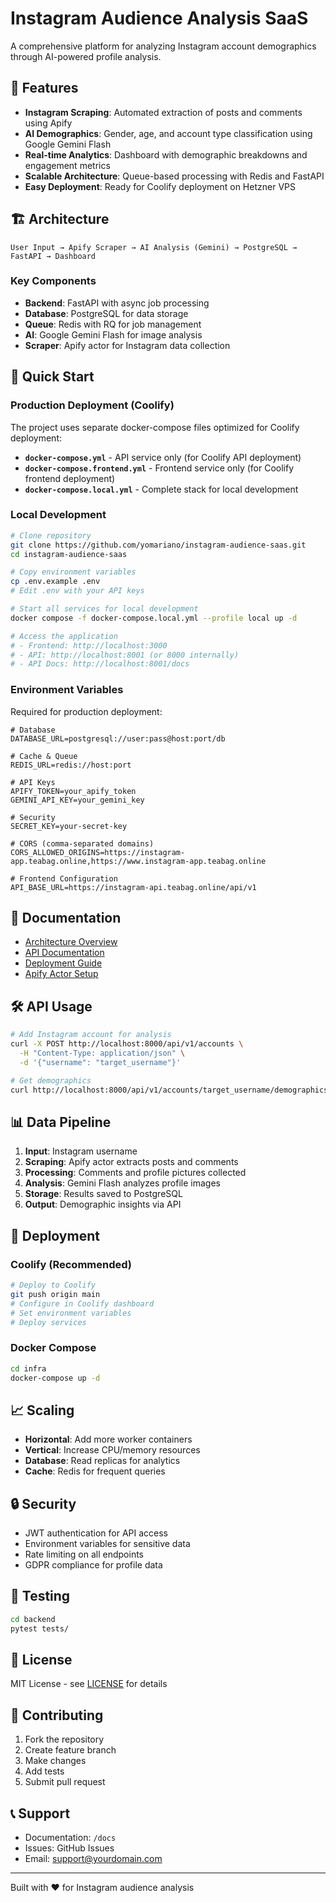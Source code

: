 # Instagram Audience Analysis SaaS

A comprehensive platform for analyzing Instagram account demographics through AI-powered profile analysis.

## 🎯 Features

- **Instagram Scraping**: Automated extraction of posts and comments using Apify
- **AI Demographics**: Gender, age, and account type classification using Google Gemini Flash
- **Real-time Analytics**: Dashboard with demographic breakdowns and engagement metrics
- **Scalable Architecture**: Queue-based processing with Redis and FastAPI
- **Easy Deployment**: Ready for Coolify deployment on Hetzner VPS

## 🏗️ Architecture

```
User Input → Apify Scraper → AI Analysis (Gemini) → PostgreSQL → FastAPI → Dashboard
```

### Key Components

- **Backend**: FastAPI with async job processing
- **Database**: PostgreSQL for data storage
- **Queue**: Redis with RQ for job management
- **AI**: Google Gemini Flash for image analysis
- **Scraper**: Apify actor for Instagram data collection

## 🚀 Quick Start

### Production Deployment (Coolify)

The project uses separate docker-compose files optimized for Coolify deployment:

- **`docker-compose.yml`** - API service only (for Coolify API deployment)
- **`docker-compose.frontend.yml`** - Frontend service only (for Coolify frontend deployment)
- **`docker-compose.local.yml`** - Complete stack for local development

### Local Development

```bash
# Clone repository
git clone https://github.com/yomariano/instagram-audience-saas.git
cd instagram-audience-saas

# Copy environment variables
cp .env.example .env
# Edit .env with your API keys

# Start all services for local development
docker compose -f docker-compose.local.yml --profile local up -d

# Access the application
# - Frontend: http://localhost:3000
# - API: http://localhost:8001 (or 8000 internally)
# - API Docs: http://localhost:8001/docs
```

### Environment Variables

Required for production deployment:

```env
# Database
DATABASE_URL=postgresql://user:pass@host:port/db

# Cache & Queue  
REDIS_URL=redis://host:port

# API Keys
APIFY_TOKEN=your_apify_token
GEMINI_API_KEY=your_gemini_key

# Security
SECRET_KEY=your-secret-key

# CORS (comma-separated domains)
CORS_ALLOWED_ORIGINS=https://instagram-app.teabag.online,https://www.instagram-app.teabag.online

# Frontend Configuration
API_BASE_URL=https://instagram-api.teabag.online/api/v1
```

## 📖 Documentation

- [Architecture Overview](docs/ARCHITECTURE.md)
- [API Documentation](docs/API.md)
- [Deployment Guide](docs/DEPLOYMENT.md)
- [Apify Actor Setup](apify/README.md)

## 🛠️ API Usage

```bash
# Add Instagram account for analysis
curl -X POST http://localhost:8000/api/v1/accounts \
  -H "Content-Type: application/json" \
  -d '{"username": "target_username"}'

# Get demographics
curl http://localhost:8000/api/v1/accounts/target_username/demographics
```

## 📊 Data Pipeline

1. **Input**: Instagram username
2. **Scraping**: Apify actor extracts posts and comments
3. **Processing**: Comments and profile pictures collected
4. **Analysis**: Gemini Flash analyzes profile images
5. **Storage**: Results saved to PostgreSQL
6. **Output**: Demographic insights via API

## 🔄 Deployment

### Coolify (Recommended)

```bash
# Deploy to Coolify
git push origin main
# Configure in Coolify dashboard
# Set environment variables
# Deploy services
```

### Docker Compose

```bash
cd infra
docker-compose up -d
```

## 📈 Scaling

- **Horizontal**: Add more worker containers
- **Vertical**: Increase CPU/memory resources
- **Database**: Read replicas for analytics
- **Cache**: Redis for frequent queries

## 🔒 Security

- JWT authentication for API access
- Environment variables for sensitive data
- Rate limiting on all endpoints
- GDPR compliance for profile data

## 🧪 Testing

```bash
cd backend
pytest tests/
```

## 📝 License

MIT License - see [LICENSE](LICENSE) for details

## 🤝 Contributing

1. Fork the repository
2. Create feature branch
3. Make changes
4. Add tests
5. Submit pull request

## 📞 Support

- Documentation: `/docs`
- Issues: GitHub Issues
- Email: support@yourdomain.com

---

Built with ❤️ for Instagram audience analysis